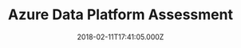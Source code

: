 ---
title: Azure Data Platform Assessment
date: 2018-02-11T17:41:05.000Z
description: >
  Stedin had just migrated his on-premises data warehouse (Oracle, Informatica) to a Big Data platform in Azure with HDInsights, Informatica, and SQL Server Managed Instance. After the migration, Stedin was struggling to keep the platform running. They asked for an assessment of the current solution. I was responsible for interviewing stakeholders, identifying the technical and organizational issues, and creating an improvement plan.
tags:
  - GoDataDriven
  - HDInsights
  - Informatica
  - SQL Server Managed Instance
  - Oracle
duration: 1
client: Stedin
role: Data & Analytics Consultant
weight: 2
id: 10p
---